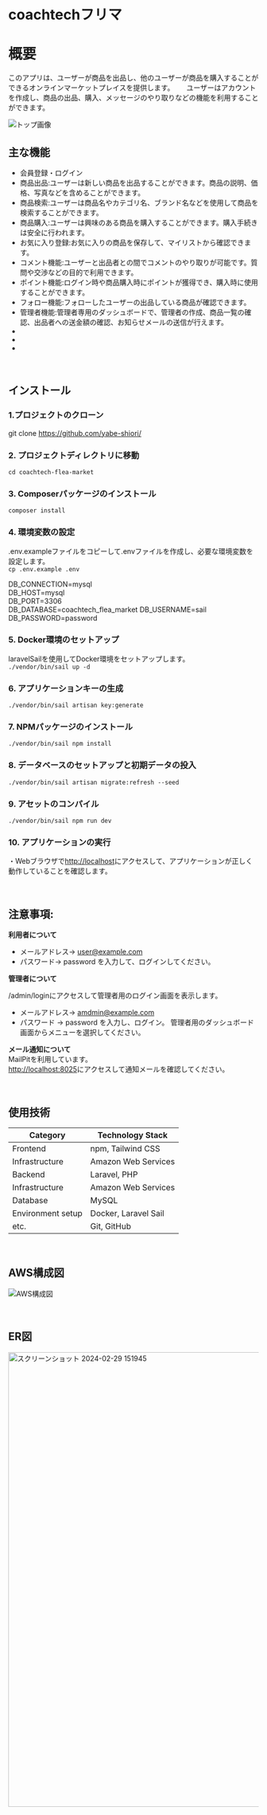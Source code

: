 # coachtechフリマ


# 概要
このアプリは、ユーザーが商品を出品し、他のユーザーが商品を購入することができるオンラインマーケットプレイスを提供します。　　
ユーザーはアカウントを作成し、商品の出品、購入、メッセージのやり取りなどの機能を利用することができます。



![トップ画像](https://github.com/yabe-shiori/coachtech-flea-market/assets/142664073/02abf2d8-da9f-4411-ba1c-0634021b3c7e)



## 主な機能　　
- 会員登録・ログイン
- 商品出品:ユーザーは新しい商品を出品することができます。商品の説明、価格、写真などを含めることができます。
- 商品検索:ユーザーは商品名やカテゴリ名、ブランド名などを使用して商品を検索することができます。
- 商品購入:ユーザーは興味のある商品を購入することができます。購入手続きは安全に行われます。
- お気に入り登録:お気に入りの商品を保存して、マイリストから確認できます。
- コメント機能:ユーザーと出品者との間でコメントのやり取りが可能です。質問や交渉などの目的で利用できます。
- ポイント機能:ログイン時や商品購入時にポイントが獲得でき、購入時に使用することができます。
- フォロー機能:フォローしたユーザーの出品している商品が確認できます。
- 管理者機能:管理者専用のダッシュボードで、管理者の作成、商品一覧の確認、出品者への送金額の確認、お知らせメールの送信が行えます。
- 
- 
- 

<br />

## インストール

### 1.プロジェクトのクローン  
git clone https://github.com/yabe-shiori/

  
### 2. プロジェクトディレクトリに移動    
`cd coachtech-flea-market`  

### 3. Composerパッケージのインストール
`composer install`  


### 4. 環境変数の設定
.env.exampleファイルをコピーして.envファイルを作成し、必要な環境変数を設定します。  
`cp .env.example .env`  

DB_CONNECTION=mysql  
DB_HOST=mysql  
DB_PORT=3306  
DB_DATABASE=coachtech_flea_market
DB_USERNAME=sail  
DB_PASSWORD=password  


### 5. Docker環境のセットアップ
laravelSailを使用してDocker環境をセットアップします。  
`./vendor/bin/sail up -d`  

  

### 6. アプリケーションキーの生成
`./vendor/bin/sail artisan key:generate`  

  
  
### 7. NPMパッケージのインストール
`./vendor/bin/sail npm install`  

  

### 8. データベースのセットアップと初期データの投入 
`./vendor/bin/sail artisan migrate:refresh --seed `  

  
### 9. アセットのコンパイル  
`./vendor/bin/sail npm run dev`  

  

### 10. アプリケーションの実行
・Webブラウザで[http://localhost](http://localhost)にアクセスして、アプリケーションが正しく動作していることを確認します。  


<br />  

## 注意事項: 

**利用者について**  
  
- メールアドレス-> user@example.com
- パスワード-> password
を入力して、ログインしてください。

 
**管理者について** 

/admin/loginにアクセスして管理者用のログイン画面を表示します。  
- メールアドレス-> amdmin@example.com
- パスワード ->  password
を入力し、ログイン。
管理者用のダッシュボード画面からメニューを選択してください。


  
**メール通知について**  
MailPitを利用しています。  
[http://localhost:8025](http://localhost:8025)にアクセスして通知メールを確認してください。  


<br />

## 使用技術

| Category          | Technology Stack                                     |
| ----------------- | --------------------------------------------------   |
| Frontend          | npm, Tailwind CSS                                    |
| Infrastructure    | Amazon Web Services                                  |
| Backend           | Laravel, PHP                                         |
| Infrastructure    | Amazon Web Services                                  |
| Database          | MySQL                                                |
| Environment setup | Docker, Laravel Sail                                 |
| etc.              | Git, GitHub                                          |

<br />

## AWS構成図

![AWS構成図]()

<br />

## ER図

<img width="913" alt="スクリーンショット 2024-02-29 151945" src="https://github.com/yabe-shiori/coachtech-flea-market/assets/142664073/0793a421-39e1-4c68-9cd6-6a60cc232a62">

<br />


